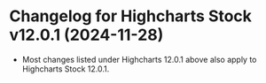 # Changelog for Highcharts Stock v12.0.1 (2024-11-28)

- Most changes listed under Highcharts 12.0.1 above also apply to Highcharts Stock 12.0.1.
